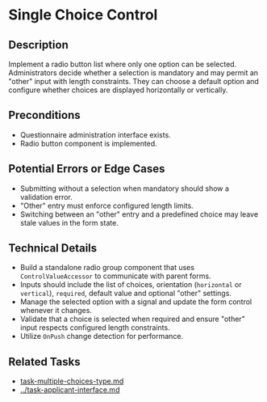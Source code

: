 # Single Choice Control

## Description
Implement a radio button list where only one option can be selected. Administrators decide whether a selection is mandatory and may permit an "other" input with length constraints. They can choose a default option and configure whether choices are displayed horizontally or vertically.

## Preconditions
- Questionnaire administration interface exists.
- Radio button component is implemented.

## Potential Errors or Edge Cases
- Submitting without a selection when mandatory should show a validation error.
- "Other" entry must enforce configured length limits.
- Switching between an "other" entry and a predefined choice may leave stale values in the form state.

## Technical Details
- Build a standalone radio group component that uses `ControlValueAccessor` to communicate with parent forms.
- Inputs should include the list of choices, orientation (`horizontal` or `vertical`), `required`, default value and optional "other" settings.
- Manage the selected option with a signal and update the form control whenever it changes.
- Validate that a choice is selected when required and ensure "other" input respects configured length constraints.
- Utilize `OnPush` change detection for performance.

## Related Tasks
- [task-multiple-choices-type.md](task-multiple-choices-type.md)
- [../task-applicant-interface.md](../task-applicant-interface.md)
